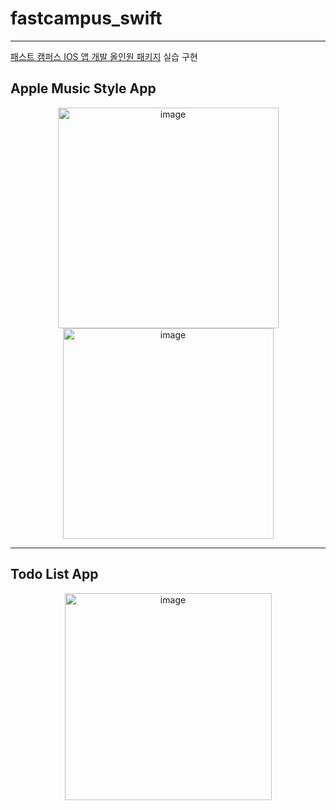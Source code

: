 # fastcampus_swift

---

[패스트 캠퍼스 IOS 앱 개발 올인원 패키지](https://fastcampus.co.kr/dev_online_iosapp) 실습 구현

## Apple Music Style App

<p align="center">
  <img width="353" alt="image" src="https://user-images.githubusercontent.com/53998480/129159846-b383ed1b-2596-479c-ad89-5a092357f1b2.png">
  <img width="337" alt="image" src="https://user-images.githubusercontent.com/53998480/129160018-b8cefe9b-85a6-4d1a-b0ea-8650f0d3c1f4.png">
</p>

    
---


## Todo List App
<p align="center">
<img width="331" alt="image" src="https://user-images.githubusercontent.com/53998480/129196983-77725117-18be-4303-8498-07909cd2ed57.png">
</p>



